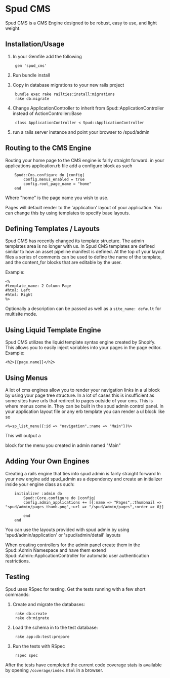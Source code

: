 Spud CMS
========

Spud CMS is a CMS Engine designed to be robust, easy to use, and light weight.


Installation/Usage
------------------

1. In your Gemfile add the following

		gem 'spud_cms'

2. Run bundle install
3. Copy in database migrations to your new rails project

		bundle exec rake railties:install:migrations
		rake db:migrate
4. Change ApplicationController to inherit from Spud::ApplicationController instead of ActionController::Base

		class ApplicationController < Spud::ApplicationController

5. run a rails server instance and point your browser to /spud/admin

Routing to the CMS Engine
--------------------------
Routing your home page to the CMS engine is fairly straight forward.
in your applications application.rb file add a configure block as such


		Spud::Cms.configure do |config|
			config.menus_enabled = true
			config.root_page_name = "home"
		end



Where "home" is the page name you wish to use.

Pages will default render to the 'application' layout of your application. You can change this by using templates to specify base layouts.

Defining Templates / Layouts
----------------------------
Spud CMS has recently changed its template structure. The admin templates area is no longer with us. In Spud CMS templates are defined similar to how an asset pipeline manifest is defined. At the top of your layout files a series of comments can be used to define the name of the template, and the content_for blocks that are editable by the user.

Example:

    <%
    #template_name: 2 Column Page
    #html: Left
    #html: Right
    %>

Optionally a description can be passed as well as a `site_name: default` for multisite mode.


Using Liquid Template Engine
----------------------------
Spud CMS utilizes the liquid template syntax engine created by Shopify. This allows you to easily inject variables into your pages in the page editor. Example:

    <h2>{{page.name}}</h2>

Using Menus
-----------
A lot of cms engines allow you to render your navigation links in a ul block by using your page tree structure. In a lot of cases this is insufficient as some sites have urls that redirect to pages outside of your cms. This is where menus come in. They can be built in the spud admin control panel.
In your application layout file or any erb template you can render a ul block like so

    <%=sp_list_menu({:id => "navigation",:name => "Main"})%>

This will output a <ul id="navigation"></ul> block for the menu you created in admin named "Main"

Adding Your Own Engines
-----------------------

Creating a rails engine that ties into spud admin is fairly straight forward
In your new engine add spud_admin as a dependency and create an initializer inside your engine class as such:

		initializer :admin do
			Spud::Core.configure do |config|
			config.admin_applications += [{:name => "Pages",:thumbnail => "spud/admin/pages_thumb.png",:url => "/spud/admin/pages",:order => 0}]

			end
		end

You can use the layouts provided with spud admin by using 'spud/admin/application' or 'spud/admin/detail' layouts

When creating controllers for the admin panel create them in the Spud::Admin Namespace and have them extend Spud::Admin::ApplicationController for automatic user authentication restrictions.

Testing
-----------------

Spud uses RSpec for testing. Get the tests running with a few short commands:

1. Create and migrate the databases:

        rake db:create
        rake db:migrate

2. Load the schema in to the test database:

        rake app:db:test:prepare

3. Run the tests with RSpec

        rspec spec

After the tests have completed the current code coverage stats is available by opening ```/coverage/index.html``` in a browser.



